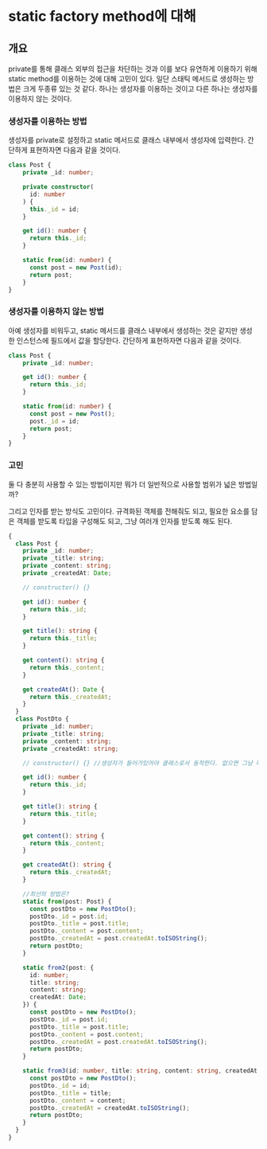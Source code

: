 # static factory method에 대해
## 개요
private를 통해 클래스 외부의 접근을 차단하는 것과 이를 보다 유연하게 이용하기 위해 static method를 이용하는 것에 대해 고민이 있다.
일단 스태틱 메서드로 생성하는 방법은 크게 두종류 있는 것 같다. 하나는 생성자를 이용하는 것이고 다른 하나는 생성자를 이용하지 않는 것이다.

### 생성자를 이용하는 방법
생성자를 private로 설정하고 static 메서드로 클래스 내부에서 생성자에 입력한다. 간단하게 표현하자면 다음과 같을 것이다.
```typescript
class Post {
    private _id: number;

    private constructor(
      id: number
    ) {
      this._id = id;
    }

    get id(): number {
      return this._id;
    }

    static from(id: number) {
      const post = new Post(id);
      return post;
    }
}
```

### 생성자를 이용하지 않는 방법
아예 생성자를 비워두고, static 메서드를 클래스 내부에서 생성하는 것은 같지만 생성한 인스턴스에 필드에서 값을 할당한다. 간단하게 표현하자면 다음과 같을 것이다.
```typescript
class Post {
    private _id: number;

    get id(): number {
      return this._id;
    }

    static from(id: number) {
      const post = new Post();
      post._id = id;
      return post;
    }
}
```

### 고민
둘 다 충분히 사용할 수 있는 방법이지만 뭐가 더 일반적으로 사용할 범위가 넓은 방법일까? 

그리고 인자를 받는 방식도 고민이다. 규격화된 객체를 전해줘도 되고, 필요한 요소를 담은 객체를 받도록 타입을 구성해도 되고, 그냥 여러개 인자를 받도록 해도 된다.
```typescript
{
  class Post {
    private _id: number;
    private _title: string;
    private _content: string;
    private _createdAt: Date;

    // constructor() {}

    get id(): number {
      return this._id;
    }

    get title(): string {
      return this._title;
    }

    get content(): string {
      return this._content;
    }

    get createdAt(): Date {
      return this._createdAt;
    }
  }
  class PostDto {
    private _id: number;
    private _title: string;
    private _content: string;
    private _createdAt: string;

    // constructor() {} //생성자가 들어가있어야 클래스로서 동작한다. 없으면 그냥 데이터구조와 다를바 없다.

    get id(): number {
      return this._id;
    }

    get title(): string {
      return this._title;
    }

    get content(): string {
      return this._content;
    }

    get createdAt(): string {
      return this._createdAt;
    }

    //최선의 방법은?
    static from(post: Post) {
      const postDto = new PostDto();
      postDto._id = post.id;
      postDto._title = post.title;
      postDto._content = post.content;
      postDto._createdAt = post.createdAt.toISOString();
      return postDto;
    }

    static from2(post: {
      id: number;
      title: string;
      content: string;
      createdAt: Date;
    }) {
      const postDto = new PostDto();
      postDto._id = post.id;
      postDto._title = post.title;
      postDto._content = post.content;
      postDto._createdAt = post.createdAt.toISOString();
      return postDto;
    }

    static from3(id: number, title: string, content: string, createdAt: Date) {
      const postDto = new PostDto();
      postDto._id = id;
      postDto._title = title;
      postDto._content = content;
      postDto._createdAt = createdAt.toISOString();
      return postDto;
    }
  }
}

```

